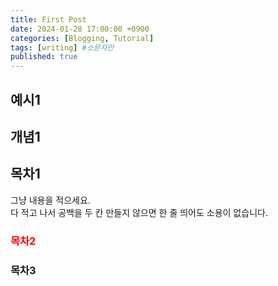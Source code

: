 ```yaml
---
title: First Post
date: 2024-01-28 17:00:00 +0900
categories: [Blogging, Tutorial]
tags: [writing] #소문자만
published: true
---
```


## 예시1

## 개념1

## 목차1

그냥 내용을 적으세요.  
다 적고 나서 공백을 두 칸 만들지 않으면
한 줄 띄어도 소용이 없습니다.

### <span style="color: red">목차2</span>

### 목차3
